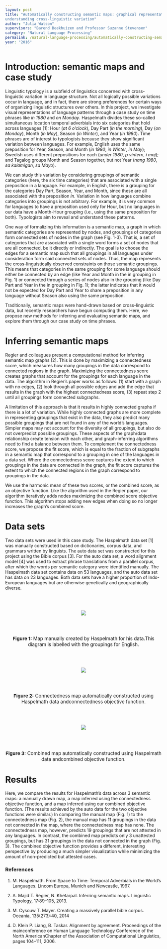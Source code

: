 ```yaml
---
layout: post
title: "Automatically constructing semantic maps: graphical representations for
understanding cross-linguistic variation"
author: "Julia Watson"
supervisors: "Barend Beekhuizen and Professor Suzanne Stevenson"
category: "Natural Language Processing"
permalink: /natural-language-processing/automatically-constructing-semantic-maps
year: "2016"
---
```


Introduction: semantic maps and case study
==========================================

Linguistic typology is a subfield of linguistics concerned with
cross-linguistic variation in language structure. Not all logically
possible variations occur in language, and in fact, there are strong
preferences for certain ways of organizing linguistic structures over
others. In this project, we investigate visual representations of
language patterns through a case study on time phrases like *in 1980*
and *on Monday*. Haspelmath divides these so-called simultaneous
location temporal adverbials into six categories that hold across
languages [1]: Hour (*at 6 o’clock*), Day Part (*in the
morning*), Day (*on Monday*), Month (*in May*), Season (*in Winter*),
and Year (*in 1980*). Time phrases are of interest to typologists
because they show significant variation between languages. For example,
English uses the same preposition for Year, Season, and Month (*in
1980*, *in Winter*, *in May*); Swedish uses different prepositions for
each (*under 1980*, *p vintern*, *i maj*); and Tagalog groups Month and
Season together, but not Year (*nang 1980*, *sa kalamigan*, *sa Mayo*).


We can study this variation by considering groupings of semantic
categories (here, the six time categories) that are associated with a
single preposition in a language. For example, in English, there is a
grouping for the categories Day Part, Season, Year, and Month, since
these are all associated with the preposition *in*. Variation in how
languages combine categories into groupings is not arbitrary. For
example, it is very common for languages to have a preposition used only
for Hour, but no languages in our data have a Month-Hour grouping (i.e.,
using the same preposition for both). Typologists aim to reveal and
understand these patterns.

One way of formalizing this information is a semantic map, a graph in
which semantic categories are represented by nodes, and groupings of
categories form connected sets of nodes in the graph (see Fig. 1-3).
That is, a set of categories that are associated with a single word
forms a set of nodes that are all connected, be it directly or
indirectly. The goal is to choose the edges for a semantic map such that
all groupings in all languages under consideration form said connected
sets of nodes. Thus, the map represents the cross-linguistically
observed constraints on those semantic groupings. This means that
categories in the same grouping for some language should either be
connected by an edge (like Year and Month in the in grouping in Fig. 1)
or connected through a series of nodes also in the grouping (like Day
Part and Year in the in grouping in Fig. 1); the latter indicates that
it would not be expected for Day Part and Year to share a preposition in
any language without Season also using the same preposition.

Traditionally, semantic maps were hand-drawn based on cross-linguistic
data, but recently researchers have begun computing them. Here, we
propose new methods for inferring and evaluating semantic maps, and
explore them through our case study on time phrases.

Inferring semantic maps
=======================

Regier and colleagues present a computational method for inferring
semantic map graphs [2]. This is done by maximizing a connectedness
score, which measures how many groupings in the data correspond to
connected regions in the graph. Maximizing the connectedness score
creates graphs that account for the groupings for each language in the
data. The algorithm in Regier’s paper works as follows: (1) start with a
graph with no edges, (2) look through all possible edges and add the
edge that results in the graph with the highest connectedness score, (3)
repeat step 2 until all groupings form connected subgraphs.

A limitation of this approach is that it results in highly connected
graphs if there is a lot of variation. While highly connected graphs are
more complete in representing groupings that exist in the data, they
also predict many possible groupings that are not found in any of the
world’s languages. Simpler maps may not account for the diversity of all
groupings, but also do not overpredict possible groupings. These aspects
of the graph/data relationship create tension with each other, and
graph-inferring algorithms need to find a balance between them. To
complement the connectedness score, we propose the fit score, which is
equal to the fraction of subgraphs in a semantic map that correspond to
a grouping in one of the languages in a data set. Where the
connectedness score captures the extent to which groupings in the data
are connected in the graph, the fit score captures the extent to which
the connected regions in the graph correspond to groupings in the data.

We use the harmonic mean of these two scores, or the combined score, as
an objective function. Like the algorithm used in the Regier paper, our
algorithm iteratively adds nodes maximizing the combined score objective
function. This algorithm stops adding new edges when doing so no longer
increases the graph’s combined score.

Data sets
=========

Two data sets were used in this case study. The Haspelmath data set
[1] was manually constructed based on dictionaries, corpus data,
and grammars written by linguists. The auto data set was constructed for
this project using the Bible corpus [3]. For the auto data set, a
word alignment model [4] was used to extract phrase translations from
a parallel corpus, after which the words per semantic category were
identified manually. The Haspelmath data set contains data on 53
languages, and the auto data set has data on 23 languages. Both data
sets have a higher proportion of Indo-European languages but are
otherwise genetically and geographically diverse.

<p style="text-align: center;">
<img style="margin:50" src="{{ site.baseurl }}/assets/jw-figure1.jpg"/>
</p>

<p style="text-align:center;font-size:0.95rem"><b>Figure 1:</b> Map manually created by Haspelmath for his data.This diagram is labelled with the groupings for English. </p>

<p style="text-align: center;">
<img style="margin:50" src="{{ site.baseurl }}/assets/jw-figure2.jpg"/>
</p>

<p style="text-align:center;font-size:0.95rem"><b>Figure 2:</b> Connectedness  map  automatically  constructed  using  Haspelmath  data  andconnectedness objective function.
</p>

<p style="text-align: center;">
<img style="margin:50" src="{{ site.baseurl }}/assets/jw-figure3.jpg"/>
</p>

<p style="text-align:center;font-size:0.95rem"><b>Figure 3:</b> Combined  map  automatically  constructed  using  Haspelmath  data  andcombined objective function.
</p>


Results
=======

Here, we compare the results for Haspelmath’s data across 3 semantic
maps: a manually drawn map, a map inferred using the connectedness
objective function, and a map inferred using our combined objective
function. (The results achieved by the auto data for the two objective
functions were similar.) In comparing the manual map (Fig. 1) to the
connectedness map (Fig. 2), the manual map has 11 groupings in the data
not connected in the map, where the connectedness map has none. The
connectedness map, however, predicts 19 groupings that are not attested
in any languages. In contrast, the combined map predicts only 3
unattested groupings, but has 31 groupings in the data not connected in
the graph (Fig. 3). The combined objective function provides a
different, interesting perspective by producing a much simpler
visualization while minimizing the amount of non-predicted but attested
cases.

### References

1. M. Haspelmath. From Space to Time: Temporal Adverbials in the World’s Languages. Lincom Europa, Munich and Newcastle, 1997.

2.  A. Majid T. Regier, N. Khetarpal. Inferring semantic maps. Linguistic Typology, 17:89–105, 2013.

3. M.  Cysouw  T.  Mayer. Creating  a  massively  parallel  bible  corpus. Oceania, 135(273):40, 2014

4. D.  Klein  P.  Liang,  B.  Taskar.   Alignment  by  agreement. Proceedings  of  the  mainconference  on  Human  Language  Technology  Conference  of  the  North  AmericanChapter of the Association of Computational Linguistics, pages 104–111, 2006. 

